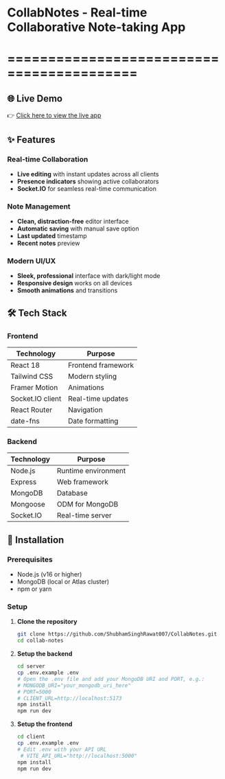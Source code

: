 # CollabNotes - Real-time Collaborative Note-taking App

# ==========================================

## 🌐 Live Demo

👉 [Click here to view the live app](https://collabnotes.vercel.app)

## ✨ Features

### Real-time Collaboration
- **Live editing** with instant updates across all clients
- **Presence indicators** showing active collaborators
- **Socket.IO** for seamless real-time communication

### Note Management
- **Clean, distraction-free** editor interface
- **Automatic saving** with manual save option
- **Last updated** timestamp
- **Recent notes** preview

### Modern UI/UX
- **Sleek, professional** interface with dark/light mode
- **Responsive design** works on all devices
- **Smooth animations** and transitions

## 🛠 Tech Stack

### Frontend
| Technology | Purpose |
|------------|---------|
| React 18 | Frontend framework |
| Tailwind CSS | Modern styling |
| Framer Motion | Animations |
| Socket.IO client | Real-time updates |
| React Router | Navigation |
| date-fns | Date formatting |

### Backend
| Technology | Purpose |
|------------|---------|
| Node.js | Runtime environment |
| Express | Web framework |
| MongoDB | Database |
| Mongoose | ODM for MongoDB |
| Socket.IO | Real-time server |

## 🚀 Installation

### Prerequisites
- Node.js (v16 or higher)
- MongoDB (local or Atlas cluster)
- npm or yarn

### Setup

1. **Clone the repository**
   ```bash
   git clone https://github.com/ShubhamSinghRawat007/CollabNotes.git
   cd collab-notes


2. **Setup the backend**
   ```bash
   cd server
   cp .env.example .env
   # Open the .env file and add your MongoDB URI and PORT, e.g.:
   # MONGODB_URI="your_mongodb_uri_here"
   # PORT=5000
   # CLIENT_URL=http://localhost:5173
   npm install
   npm run dev
    ```

3. **Setup the frontend**
   ```bash
   cd client
   cp .env.example .env
   # Edit .env with your API URL
    # VITE_API_URL="http://localhost:5000"
   npm install
   npm run dev
   ```
